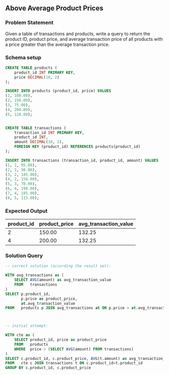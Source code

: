 ## Above Average Product Prices

### Problem Statement 

Given a table of transactions and products, write a query to return the product ID, product price, and average transaction price of all products with a price greater than the average transaction price.

### Schema setup 

```sql
CREATE TABLE products (
    product_id INT PRIMARY KEY,
    price DECIMAL(10, 2)
);

INSERT INTO products (product_id, price) VALUES
(1, 100.00),
(2, 150.00),
(3, 75.00),
(4, 200.00),
(5, 120.00);


CREATE TABLE transactions (
    transaction_id INT PRIMARY KEY,
    product_id INT,
    amount DECIMAL(10, 2),
    FOREIGN KEY (product_id) REFERENCES products(product_id)
);

INSERT INTO transactions (transaction_id, product_id, amount) VALUES
(1, 1, 95.00),
(2, 1, 98.00),
(3, 2, 145.00),
(4, 2, 150.00),
(5, 3, 70.00),
(6, 4, 190.00),
(7, 4, 195.00),
(8, 5, 115.00);
```

### Expected Output 

product_id |	product_price |	avg_transaction_value |
--|--|--|
2 |	150.00 |	132.25 |
4 |	200.00 |	132.25 |


### Solution Query 

```sql
-- correct solution (according the result set):

WITH avg_transactions as (
    SELECT AVG(amount) as avg_transaction_value 
    FROM   transactions
)
SELECT p.product_id, 
       p.price as product_price, 
       at.avg_transaction_value
FROM   products p JOIN avg_transactions at ON p.price > at.avg_transaction_value



-- initial attempt:

WITH cte as (
    SELECT product_id, price as product_price
    FROM   products
    WHERE  price > (SELECT AVG(amount) FROM transactions)
)
SELECT c.product_id, c.product_price, AVG(t.amount) as avg_transaction_value
FROM   cte c JOIN transactions t ON c.product_id=t.product_id
GROUP BY c.product_id, c.product_price
```